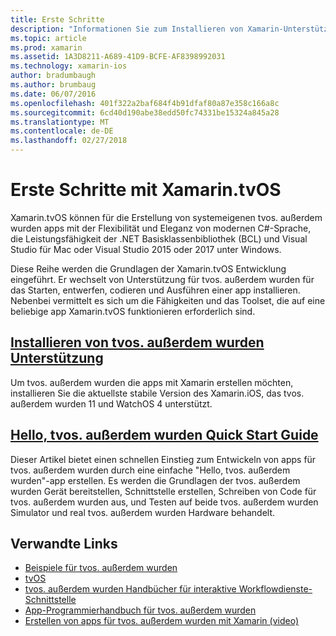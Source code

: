```yaml
---
title: Erste Schritte
description: "Informationen Sie zum Installieren von Xamarin-Unterstützung für tvos. außerdem wurden und schnell erste Schritte bei der Entwicklung für tvos. außerdem wurden."
ms.topic: article
ms.prod: xamarin
ms.assetid: 1A3D8211-A689-41D9-BCFE-AF8398992031
ms.technology: xamarin-ios
author: bradumbaugh
ms.author: brumbaug
ms.date: 06/07/2016
ms.openlocfilehash: 401f322a2baf684f4b91dfaf80a87e358c166a8c
ms.sourcegitcommit: 6cd40d190abe38edd50fc74331be15324a845a28
ms.translationtype: MT
ms.contentlocale: de-DE
ms.lasthandoff: 02/27/2018
---
```

# <a name="getting-started-with-xamarintvos"></a>Erste Schritte mit Xamarin.tvOS

Xamarin.tvOS können für die Erstellung von systemeigenen tvos. außerdem wurden apps mit der Flexibilität und Eleganz von modernen C#-Sprache, die Leistungsfähigkeit der .NET Basisklassenbibliothek (BCL) und Visual Studio für Mac oder Visual Studio 2015 oder 2017 unter Windows.

Diese Reihe werden die Grundlagen der Xamarin.tvOS Entwicklung eingeführt. Er wechselt von Unterstützung für tvos. außerdem wurden für das Starten, entwerfen, codieren und Ausführen einer app installieren. Nebenbei vermittelt es sich um die Fähigkeiten und das Toolset, die auf eine beliebige app Xamarin.tvOS funktionieren erforderlich sind.

## <a name="installing-tvos-supportiostvosget-startedinstallationmd"></a>[Installieren von tvos. außerdem wurden Unterstützung](~/ios/tvos/get-started/installation.md)

Um tvos. außerdem wurden die apps mit Xamarin erstellen möchten, installieren Sie die aktuellste stabile Version des Xamarin.iOS, das tvos. außerdem wurden 11 und WatchOS 4 unterstützt.

## <a name="hello-tvos-quick-start-guideiostvosget-startedhello-tvosmd"></a>[Hello, tvos. außerdem wurden Quick Start Guide](~/ios/tvos/get-started/hello-tvos.md)

Dieser Artikel bietet einen schnellen Einstieg zum Entwickeln von apps für tvos. außerdem wurden durch eine einfache "Hello, tvos. außerdem wurden"-app erstellen. Es werden die Grundlagen der tvos. außerdem wurden Gerät bereitstellen, Schnittstelle erstellen, Schreiben von Code für tvos. außerdem wurden aus, und Testen auf beide tvos. außerdem wurden Simulator und real tvos. außerdem wurden Hardware behandelt.


## <a name="related-links"></a>Verwandte Links

- [Beispiele für tvos. außerdem wurden](https://developer.xamarin.com/samples/tvos/all/)
- [tvOS](https://developer.apple.com/tvos/)
- [tvos. außerdem wurden Handbücher für interaktive Workflowdienste-Schnittstelle](https://developer.apple.com/tvos/human-interface-guidelines/)
- [App-Programmierhandbuch für tvos. außerdem wurden](https://developer.apple.com/library/prerelease/tvos/documentation/General/Conceptual/AppleTV_PG/)
- [Erstellen von apps für tvos. außerdem wurden mit Xamarin (video)](https://university.xamarin.com/lightninglectures/tvos-with-xamarin)

